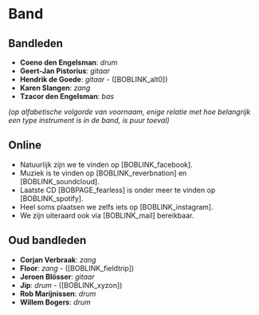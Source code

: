 # Band

## Bandleden

- **Coeno den Engelsman**: *drum*
- **Geert-Jan Pistorius**: *gitaar*
- **Hendrik de Goede**: *gitaar* - ([BOBLINK_alt0])
- **Karen Slangen**: *zang*
- **Tzacor den Engelsman**: *bas*

*(op alfabetische volgorde van voornaam, enige relatie met hoe belangrijk een type instrument is in de band, is puur toeval)*

## Online

- Natuurlijk zijn we te vinden op [BOBLINK_facebook].
- Muziek is te vinden op [BOBLINK_reverbnation] en [BOBLINK_soundcloud].
- Laatste CD [BOBPAGE_fearless] is onder meer te vinden op [BOBLINK_spotify].
- Heel soms plaatsen we zelfs iets op [BOBLINK_instagram].
- We zijn uiteraard ook via [BOBLINK_mail] bereikbaar.

## Oud bandleden

- **Corjan Verbraak**: *zang*
- **Floor**: *zang* - ([BOBLINK_fieldtrip])
- **Jeroen Blösser**: *gitaar*
- **Jip**: *drum* - ([BOBLINK_xyzon])
- **Rob Marijnissen**: *drum*
- **Willem Bogers**: *drum*
